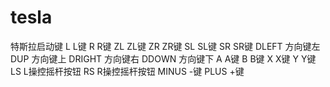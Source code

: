# tesla
特斯拉启动键
L	L键
R	R键
ZL	ZL键
ZR	ZR键
SL	SL键
SR	SR键
DLEFT	方向键左
DUP	方向键上
DRIGHT	方向键右
DDOWN	方向键下
A	A键
B	B键
X	X键
Y	Y键
LS	L操控摇杆按钮
RS	R操控摇杆按钮
MINUS	-键
PLUS	+键
